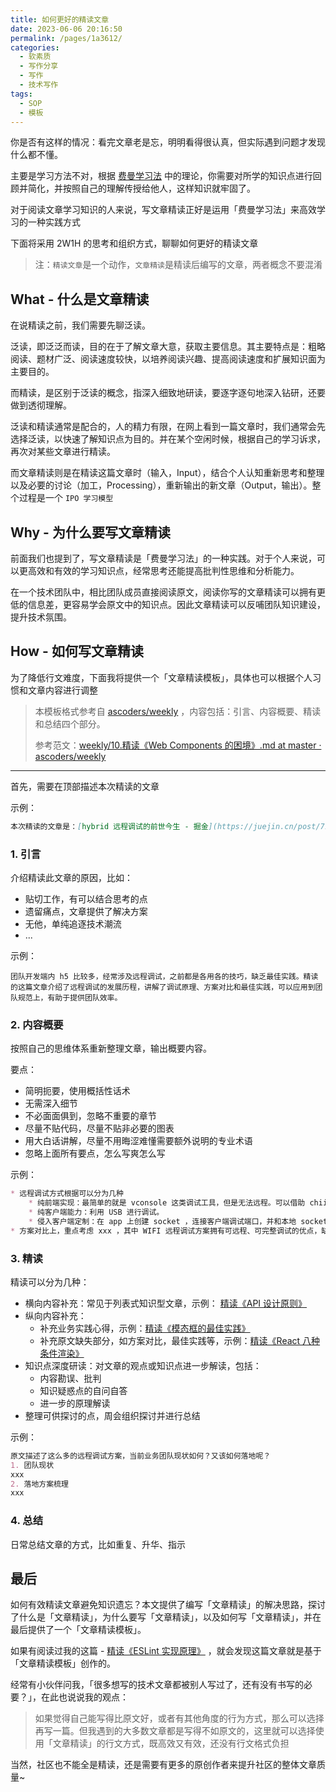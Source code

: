 ```yaml
---
title: 如何更好的精读文章
date: 2023-06-06 20:16:50
permalink: /pages/1a3612/
categories: 
  - 软素质
  - 写作分享
  - 写作
  - 技术写作
tags: 
  - SOP
  - 模板
---
```


你是否有这样的情况：看完文章老是忘，明明看得很认真，但实际遇到问题才发现什么都不懂。

主要是学习方法不对，根据 [费曼学习法](https://baike.baidu.com/item/%E8%B4%B9%E6%9B%BC%E5%AD%A6%E4%B9%A0%E6%B3%95/50895393) 中的理论，你需要对所学的知识点进行回顾并简化，并按照自己的理解传授给他人，这样知识就牢固了。

对于阅读文章学习知识的人来说，写文章精读正好是运用「费曼学习法」来高效学习的一种实践方式

<!-- more -->

下面将采用 2W1H 的思考和组织方式，聊聊如何更好的精读文章

> 注：`精读文章`是一个动作，`文章精读`是精读后编写的文章，两者概念不要混淆

## What - 什么是文章精读

在说精读之前，我们需要先聊泛读。

泛读，即泛泛而读，目的在于了解文章大意，获取主要信息。其主要特点是：粗略阅读、题材广泛、阅读速度较快，以培养阅读兴趣、提高阅读速度和扩展知识面为主要目的。

而精读，是区别于泛读的概念，指深入细致地研读，要逐字逐句地深入钻研，还要做到透彻理解。

泛读和精读通常是配合的，人的精力有限，在网上看到一篇文章时，我们通常会先选择泛读，以快速了解知识点为目的。并在某个空闲时候，根据自己的学习诉求，再次对某些文章进行精读。

而文章精读则是在精读这篇文章时（输入，Input），结合个人认知重新思考和整理以及必要的讨论（加工，Processing），重新输出的新文章（Output，输出）。整个过程是一个 `IPO 学习模型`



## Why - 为什么要写文章精读

前面我们也提到了，写文章精读是「费曼学习法」的一种实践。对于个人来说，可以更高效和有效的学习知识点，经常思考还能提高批判性思维和分析能力。

在一个技术团队中，相比团队成员直接阅读原文，阅读你写的文章精读可以拥有更低的信息差，更容易学会原文中的知识点。因此文章精读可以反哺团队知识建设，提升技术氛围。



## How - 如何写文章精读

为了降低行文难度，下面我将提供一个「文章精读模板」，具体也可以根据个人习惯和文章内容进行调整

> 本模板格式参考自 [ascoders/weekly](https://github.com/ascoders/weekly#%E5%89%8D%E6%B2%BF%E6%8A%80%E6%9C%AF) ，内容包括：引言、内容概要、精读和总结四个部分。
>
> 参考范文：[weekly/10.精读《Web Components 的困境》.md at master · ascoders/weekly](https://github.com/ascoders/weekly/blob/master/%E5%89%8D%E6%B2%BF%E6%8A%80%E6%9C%AF/10.%E7%B2%BE%E8%AF%BB%E3%80%8AWeb%20Components%20%E7%9A%84%E5%9B%B0%E5%A2%83%E3%80%8B.md)

----

首先，需要在顶部描述本次精读的文章

示例：
```markdown
本次精读的文章是：[hybrid 远程调试的前世今生 - 掘金](https://juejin.cn/post/7153247297789231112)
```

### 1. 引言

介绍精读此文章的原因，比如：
* 贴切工作，有可以结合思考的点
* 遗留痛点，文章提供了解决方案
* 无他，单纯追逐技术潮流
* ...

示例：
```
团队开发端内 h5 比较多，经常涉及远程调试，之前都是各用各的技巧，缺乏最佳实践。精读的这篇文章介绍了远程调试的发展历程，讲解了调试原理、方案对比和最佳实践，可以应用到团队规范上，有助于提供团队效率。
```

### 2. 内容概要
按照自己的思维体系重新整理文章，输出概要内容。

要点：
* 简明扼要，使用概括性话术
* 无需深入细节
* 不必面面俱到，忽略不重要的章节
* 尽量不贴代码，尽量不贴非必要的图表
* 用大白话讲解，尽量不用晦涩难懂需要额外说明的专业术语
* 忽略上面所有要点，怎么写爽怎么写

示例：
```markdown
* 远程调试方式根据可以分为几种
    * 纯前端实现：最简单的就是 vconsole 这类调试工具，但是无法远程。可以借助 chii 等工具实现本地 devtools 调试远程页面。但纯前端方案会有一些功能限制
    * 纯客户端能力：利用 USB 进行调试。
    * 侵入客户端定制：在 app 上创建 socket ，连接客户端调试端口，并和本地 socket 服务通信，可以实现 WIFI 远程调试。
* 方案对比上，重点考虑 xxx ，其中 WIFI 远程调试方案拥有可远程、可完整调试的优点，缺点在于需要侵入客户端，仅适合内测应用使用。
```
### 3. 精读

精读可以分为几种：
* 横向内容补充：常见于列表式知识型文章，示例： [精读《API 设计原则》](https://github.com/ascoders/weekly/blob/master/%E5%89%8D%E6%B2%BF%E6%8A%80%E6%9C%AF/23.%E7%B2%BE%E8%AF%BB%E3%80%8AAPI%20%E8%AE%BE%E8%AE%A1%E5%8E%9F%E5%88%99%E3%80%8B.md)
* 纵向内容补充：
    * 补充业务实践心得，示例：[精读《模态框的最佳实践》](https://github.com/ascoders/weekly/blob/master/%E5%89%8D%E6%B2%BF%E6%8A%80%E6%9C%AF/2.%E7%B2%BE%E8%AF%BB%E3%80%8A%E6%A8%A1%E6%80%81%E6%A1%86%E7%9A%84%E6%9C%80%E4%BD%B3%E5%AE%9E%E8%B7%B5%E3%80%8B.md)
    * 补充原文缺失部分，如方案对比，最佳实践等，示例：[精读《React 八种条件渲染》](https://github.com/ascoders/weekly/blob/master/%E5%89%8D%E6%B2%BF%E6%8A%80%E6%9C%AF/61.%E7%B2%BE%E8%AF%BB%E3%80%8AReact%20%E5%85%AB%E7%A7%8D%E6%9D%A1%E4%BB%B6%E6%B8%B2%E6%9F%93%E3%80%8B.md)
* 知识点深度研读：对文章的观点或知识点进一步解读，包括：
    * 内容勘误、批判
    * 知识疑惑点的自问自答
    * 进一步的原理解读
* 整理可供探讨的点，周会组织探讨并进行总结


示例：
```markdown
原文描述了这么多的远程调试方案，当前业务团队现状如何？又该如何落地呢？
1. 团队现状
xxx
2. 落地方案梳理
xxx
```

### 4. 总结

日常总结文章的方式，比如重复、升华、指示


## 最后

如何有效精读文章避免知识遗忘？本文提供了编写「文章精读」的解决思路，探讨了什么是「文章精读」，为什么要写「文章精读」，以及如何写「文章精读」，并在最后提供了一个「文章精读模板」。

如果有阅读过我的这篇 - [精读《ESLint 实现原理》](https://juejin.cn/post/7223750286010318908) ，就会发现这篇文章就是基于「文章精读模板」创作的。

经常有小伙伴问我，「很多想写的技术文章都被别人写过了，还有没有书写的必要？」，在此也说说我的观点：
> 如果觉得自己能写得比原文好，或者有其他角度的行为方式，那么可以选择再写一篇。但我遇到的大多数文章都是写得不如原文的，这里就可以选择使用「文章精读」的行文方式，既高效又有效，还没有行文格式负担

当然，社区也不能全是精读，还是需要有更多的原创作者来提升社区的整体文章质量~